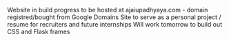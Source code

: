 Website in build progress to be hosted at ajaiupadhyaya.com - domain registred/bought from Google Domains
Site to serve as a personal project / resume for recruiters and future internships
Will work tomorrow to build out CSS and Flask frames 
